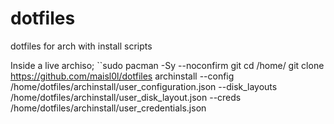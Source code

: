 # dotfiles

dotfiles for arch with install scripts


  Inside a live archiso;
    ``sudo pacman -Sy --noconfirm git
      cd /home/
      git clone https://github.com/maisl0l/dotfiles
      archinstall --config /home/dotfiles/archinstall/user_configuration.json --disk_layouts /home/dotfiles/archinstall/user_disk_layout.json --creds /home/dotfiles/archinstall/user_credentials.json
